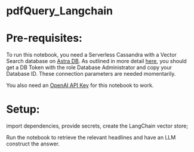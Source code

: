 # pdfQuery_Langchain

# Pre-requisites: 
To run this notebook, you need a Serverless Cassandra with a Vector Search database on [Astra DB](https://accounts.datastax.com/session-service/v1/login). As outlined in more detail [here](https://docs.datastax.com/en/astra-db-serverless/get-started/quickstart.html#_prepare_for_using_your_vector_database), you should get a DB Token with the role Database Administrator and copy your Database ID. These connection parameters are needed momentarily.

You also need an [OpenAI API Key](https://cassio.org/start_here/#astra-db) for this notebook to work.

# Setup: 
import dependencies, provide secrets, create the LangChain vector store;

Run the notebook to retrieve the relevant headlines and have an LLM construct the answer.
